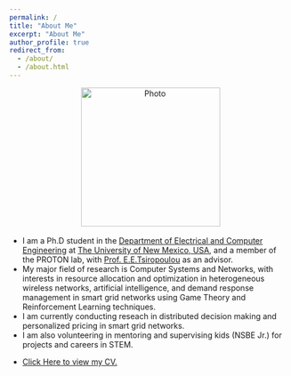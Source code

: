 ```yaml
---
permalink: /
title: "About Me"
excerpt: "About Me"
author_profile: true
redirect_from: 
  - /about/
  - /about.html
---
```

<p align="center"> &nbsp;<img src="https://geofragkos.github.io/files/unm-ece-logo.png" alt="Photo" style="width: 250px;"></p>

- I am a Ph.D student in the <a href="http://www.ece.unm.edu" target="_blank">Department of Electrical and Computer Engineering</a> at <a href="http://www.unm.edu" target="_blank">The University of New Mexico, USA</a>, and a member of the PROTON lab, with <a href="http://ece-research.unm.edu/tsiropoulou/index.html" target="_blank">Prof. E.E.Tsiropoulou</a> as an advisor.
- My major field of research is Computer Systems and Networks, with interests in resource allocation and optimization in heterogeneous wireless networks, artificial intelligence, and demand response management in smart grid networks using Game Theory and Reinforcement Learning techniques.
- I am currently conducting reseach in distributed decision making and personalized pricing in smart grid networks.
- I am also volunteering in mentoring and supervising kids (NSBE Jr.) for projects and careers in STEM.
- <p><a href="https://sangoleyefisayo.github.io/files/Sangoleye%20Fisayo's%20Resume.pdf" target="_blank">Click Here to view my CV.</a></p>
